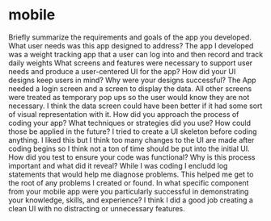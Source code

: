 # mobile

Briefly summarize the requirements and goals of the app you developed. What user needs was this app designed to address?
The app I developed was a weight tracking app that a user can log into and then record and track daily weights
What screens and features were necessary to support user needs and produce a user-centered UI for the app? How did your UI designs keep users in mind? Why were your designs successful?
The App needed a login screen and a screen to display the data. All other screens were treated as temporary pop ups so the user would know they are not necessary. I think the data screen could have been better if it had some sort of visual representation with it.
How did you approach the process of coding your app? What techniques or strategies did you use? How could those be applied in the future?
I tried to create a UI skeleton before coding anything. I liked this but I think too many changes to the UI are made after coding begins so I think not a ton of time should be put into the initial UI.
How did you test to ensure your code was functional? Why is this process important and what did it reveal?
While I was coding I encludd log statements that would help me diagnose problems. This helped me get to the root of any problems I created or found.
In what specific component from your mobile app were you particularly successful in demonstrating your knowledge, skills, and experience?
I think I did a good job creating a clean UI with no distracting or unnecessary features.
